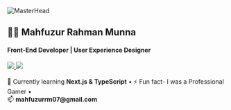 <!-- Banner -->
![MasterHead](https://i.ibb.co/MMrK4QS/github-banner.png)

<p align="center">
  <h2>👨‍💻 Mahfuzur Rahman Munna</h2>
  <h4>Front-End Developer | User Experience Designer</h4>
  
  <!-- Social Links -->
  <a  target="_blank" href="https://linkedin.com/in/mahfuzurmunna">
    <img src="https://img.shields.io/badge/-LinkedIn-0e76a8?style=for-the-badge&logo=linkedin" />
  </a>
  <a  target="_blank" href="https://www.behance.net/mahfuzurmunna">
    <img  src="https://img.shields.io/badge/-Behance-1769FF?style=for-the-badge&logo=behance" />
  </a>
  <br> <br>
  🌱 Currently learning <b>Next.js & TypeScript</b> •  
  ⚡ Fun fact- I was a Professional Gamer •  <br>
  📫 <b>mahfuzurrm07@gmail.com</b>  
</p>


<!-- GitHub Stats 
## 📊 GitHub Stats

![Munna's GitHub Stats](https://github-readme-stats.vercel.app/api?username=mahfuzurmunna&show_icons=true&theme=radical)

![Top Langs](https://github-readme-stats.vercel.app/api/top-langs/?username=mahfuzurmunna&layout=compact&theme=radical)

## 🔥 Streak Stats

![Munna's GitHub Streak](https://github-readme-streak-stats.herokuapp.com/?user=mahfuzurmunna&theme=radical)
-->
